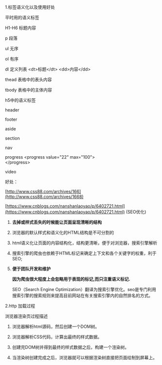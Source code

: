 1.标签语义化以及使用好处

平时用的语义标签

H1-H6 标题内容

p 段落

ul 无序

ol 有序

dl 定义列表   &lt;dt&gt;标题&lt;/dt&gt;   &lt;dd&gt;内容&lt;/dd&gt;

thead 表格中的表头内容

tbody 表格中的主体内容

h5中的语义标签

header

footer

aside

section

nav

progress   &lt;progress value="22" max="100"&gt;  
&lt;/progress&gt;

video

好处：

[http://www.css88.com/archives/166](http://www.css88.com/archives/1668)

[https://www.cnblogs.com/nanshanlaoyao/p/6402721.html](https://www.cnblogs.com/nanshanlaoyao/p/6402721.html)   \(SEO优化\)

1. **去掉或样式丢失的时候能让页面呈现清晰的结构**
2. 浏览器的默认样式和语义化的HTML结构是不可分割的
3. html语义化让页面的内容结构化，结构更清晰，便于对浏览器，搜索引擎解析
4. 搜索引擎的爬虫也依赖于HTML标记来确定上下文和各个关键字的权重，利于SEO;
5. **便于团队开发和维护**

   **因为爬虫很大程度上会忽略用于表现的标记,而只注重语义标记.**

   SEO（Search Engine Optimization）翻译为搜索引擎优化。seo是专门利用搜索引擎的搜索规则来提高目前网站在有关搜索引擎内的自然排名的方式。

2.http 加载过程

浏览器渲染页过程描述

1. 浏览器解析html源码，然后创建一个DOM树。

1. 浏览器解析CSS代码，计算出最终的样式数据。

2. 创建完DOM树并得到最终的样式数据之后，构建一个渲染树。

3. 当渲染树创建完成之后，浏览器就可以根据渲染树直接把页面绘制到屏幕上。





